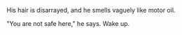 His hair is disarrayed, and he smells vaguely like motor oil.

"You are not safe here," he says. Wake up.
